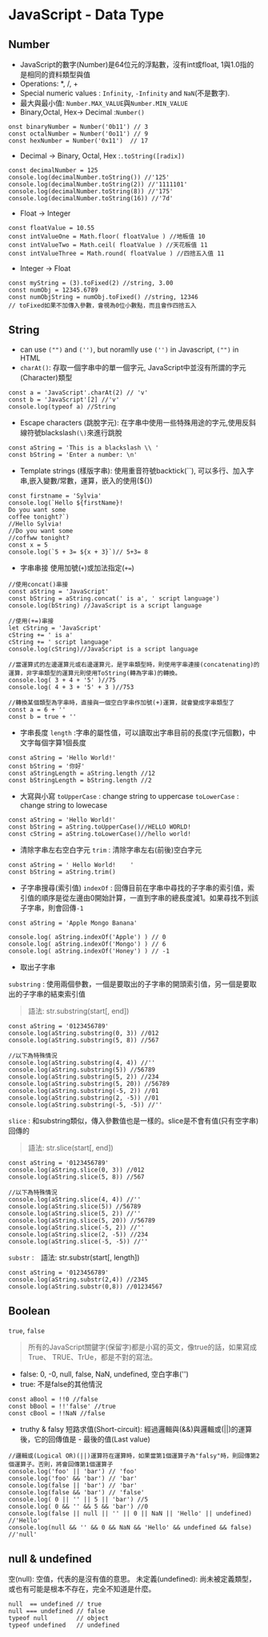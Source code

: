 # JavaScript - Data Type
## Number
* JavaScript的數字(Number)是64位元的浮點數，沒有int或float, 1與1.0指的是相同的資料類型與值
* Operations: *, /, +
* Special numeric values : `Infinity`, `-Infinity` and `NaN`(不是數字).
* 最大與最小值: `Number.MAX_VALUE`與`Number.MIN_VALUE`
* Binary,Octal, Hex-> Decimal :`Number()`
```javascript=
onst binaryNumber = Number('0b11') // 3
const octalNumber = Number('0o11') // 9
const hexNumber = Number('0x11')  // 17
```
* Decimal -> Binary, Octal, Hex :`.toString([radix])`
```javascript=
const decimalNumber = 125
console.log(decimalNumber.toString()) //'125'
console.log(decimalNumber.toString(2)) //'1111101'
console.log(decimalNumber.toString(8)) //'175'
console.log(decimalNumber.toString(16)) //'7d'
```
* Float -> Integer
```javascript=
const floatValue = 10.55
const intValueOne = Math.floor( floatValue ) //地板值 10
const intValueTwo = Math.ceil( floatValue ) //天花板值 11
const intValueThree = Math.round( floatValue ) //四捨五入值 11
```
* Integer -> Float
```javascript=
const myString = (3).toFixed(2) //string, 3.00
const numObj = 12345.6789
const numObjString = numObj.toFixed() //string, 12346
// toFixed如果不加傳入參數，會視為0位小數點，而且會作四捨五入
```

## String
* can use `("")` and `('')`, but noramlly use `('')` in Javascript, `("")` in HTML
* `charAt()`: 存取一個字串中的單一個字元, JavaScript中並沒有所謂的字元(Character)類型
```javascript=
const a = 'JavaScript'.charAt(2) // 'v'
const b = 'JavaScript'[2] //'v'
console.log(typeof a) //String 
```
* Escape characters (跳脫字元): 在字串中使用一些特殊用途的字元,使用反斜線符號blackslash`(\)`來進行跳脫
```javascript=
const aString = 'This is a blackslash \\ '
const bString = 'Enter a number: \n'
```
* Template strings (樣版字串): 使用重音符號backtick(\`\`), 可以多行、加入字串,嵌入變數/常數，運算，嵌入的使用(${})
```javascript=
const firstname = 'Sylvia'
console.log(`Hello ${firstName}!
Do you want some
coffee tonight?`)
//Hello Sylvia!
//Do you want some
//coffww tonight?
const x = 5
console.log(`5 + 3= ${x + 3}`)// 5+3= 8
```
* 字串串接
使用加號(`+`)或加法指定(`+=`)
```javascript=
//使用concat()串接
const aString = 'JavaScript'
const bString = aString.concat(' is a', ' script language')
console.log(bString) //JavaScript is a script language

//使用(+=)串接
let cString = 'JavaScript'
cString += ' is a'
cString += ' script language'
console.log(cString)//JavaScript is a script language

//當運算式的左邊運算元或右邊運算元，是字串類型時，則使用字串連接(concatenating)的運算，非字串類型的運算元則使用ToString(轉為字串)的轉換。
console.log( 3 + 4 + '5' )//75
console.log( 4 + 3 + '5' + 3 )//753

//轉換某個類型為字串時，直接與一個空白字串作加號(+)運算，就會變成字串類型了
const a = 6 + ''
const b = true + ''
```
* 字串長度
`length` :字串的屬性值，可以讀取出字串目前的長度(字元個數)，中文字每個字算1個長度
```javascript=
const aString = 'Hello World!'
const bString = '你好'
const aStringLength = aString.length //12
const bStringLength = bString.length //2
```

* 大寫與小寫
`toUpperCase` : change string to uppercase
`toLowerCase` : change string to lowecase
```javascript=
const aString = 'Hello World!'
const bString = aString.toUpperCase()//HELLO WORLD!
const cString = aString.toLowerCase()//hello world!
```
* 清除字串左右空白字元
`trim` : 清除字串左右(前後)空白字元
```javascript=
const aString = ' Hello World!    '
const bString = aString.trim()
```


* 子字串搜尋(索引值)
`indexOf` : 回傳目前在字串中尋找的子字串的索引值，索引值的順序是從左邊由0開始計算，一直到字串的總長度減1。如果尋找不到該子字串，則會回傳`-1`
```javascript=
const aString = 'Apple Mongo Banana'

console.log( aString.indexOf('Apple') ) // 0
console.log( aString.indexOf('Mongo') ) // 6
console.log( aString.indexOf('Honey') ) // -1
```

* 取出子字串

`substring` : 使用兩個參數，一個是要取出的子字串的開頭索引值，另一個是要取出的子字串的結束索引值
>語法: str.substring(start[, end])
```javascript=
const aString = '0123456789'
console.log(aString.substring(0, 3)) //012
console.log(aString.substring(5, 8)) //567

//以下為特殊情況
console.log(aString.substring(4, 4)) //''
console.log(aString.substring(5)) //56789
console.log(aString.substring(5, 2)) //234
console.log(aString.substring(5, 20)) //56789
console.log(aString.substring(-5, 2)) //01
console.log(aString.substring(2, -5)) //01
console.log(aString.substring(-5, -5)) //''
```
`slice` : 和substring類似，傳入參數值也是一樣的。slice是不會有值(只有空字串)回傳的
   
> 語法: str.slice(start[, end])
```javascript=
const aString = '0123456789'
console.log(aString.slice(0, 3)) //012
console.log(aString.slice(5, 8)) //567

//以下為特殊情況
console.log(aString.slice(4, 4)) //''
console.log(aString.slice(5)) //56789
console.log(aString.slice(5, 2)) //''
console.log(aString.slice(5, 20)) //56789
console.log(aString.slice(-5, 2)) //''
console.log(aString.slice(2, -5)) //234
console.log(aString.slice(-5, -5)) //''
```

`substr` :　語法: str.substr(start[, length])

```javascript=
const aString = '0123456789'
console.log(aString.substr(2,4)) //2345
console.log(aString.substr(0,8)) //01234567
```

## Boolean
`true`, `false`
>所有的JavaScript關鍵字(保留字)都是小寫的英文，像true的話，如果寫成True、 TRUE、TrUe，都是不對的寫法。
* false: 0, -0, null, false, NaN, undefined, 空白字串('')
* true: 不是false的其他情況
```javascript=
const aBool = !!0 //false
const bBool = !!'false' //true
const cBool = !!NaN //false
```
* truthy & falsy 
短路求值(Short-circuit): 經過邏輯與(&&)與邏輯或(||)的運算後，它的回傳值是 - 最後的值(Last value)

```javascript=
//邏輯或(Logical OR)(||)運算符在運算時，如果當第1個運算子為"falsy"時，則回傳第2個運算子。否則，將會回傳第1個運算子
console.log('foo' || 'bar') // 'foo'
console.log('foo' && 'bar') // 'bar'
console.log(false || 'bar') // 'bar'
console.log(false && 'bar') // 'false'
console.log( 0 || '' || 5 || 'bar') //5
console.log( 0 && '' && 5 && 'bar') //0
console.log(false || null || '' || 0 || NaN || 'Hello' || undefined) //'Hello'
console.log(null && '' && 0 && NaN && 'Hello' && undefined && false) //'null'
```


## null & undefined
空(null): 空值，代表的是沒有值的意思。
未定義(undefined): 尚未被定義類型，或也有可能是根本不存在，完全不知道是什麼。
```javascript=
null  == undefined // true
null === undefined // false
typeof null        // object
typeof undefined   // undefined
```